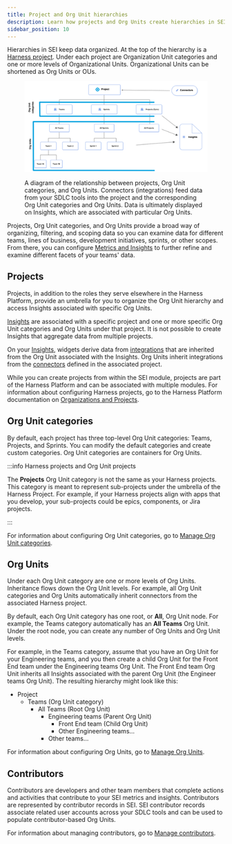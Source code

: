```yaml
---
title: Project and Org Unit hierarchies
description: Learn how projects and Org Units create hierarchies in SEI.
sidebar_position: 10
---
```


Hierarchies in SEI keep data organized. At the top of the hierarchy is a [Harness project](/docs/category/organizations-and-projects). Under each project are Organization Unit categories and one or more levels of Organizational Units. Organizational Units can be shortened as Org Units or OUs.

<figure>

![](./static/org-unit-hierarchies-diagram.png)

<figcaption>A diagram of the relationship between projects, Org Unit categories, and Org Units. Connectors (integrations) feed data from your SDLC tools into the project and the corresponding Org Unit categories and Org Units. Data is ultimately displayed on Insights, which are associated with particular Org Units.</figcaption>
</figure>

Projects, Org Unit categories, and Org Units provide a broad way of organizing, filtering, and scoping data so you can examine data for different teams, lines of business, development initiatives, sprints, or other scopes. From there, you can configure [Metrics and Insights](/docs/categories/metrics-and-insights) to further refine and examine different facets of your teams' data.

## Projects

Projects, in addition to the roles they serve elsewhere in the Harness Platform, provide an umbrella for you to organize the Org Unit hierarchy and access Insights associated with specific Org Units.

[Insights](../sei-metrics-and-insights/sei-insights.md) are associated with a specific project and one or more specific Org Unit categories and Org Units under that project. It is not possible to create Insights that aggregate data from multiple projects.

On your [Insights](../sei-metrics-and-insights/sei-insights.md), widgets derive data from [integrations](/docs/category/connectors-and-integrations) that are inherited from the Org Unit associated with the Insights. Org Units inherit integrations from the [connectors](/docs/category/connectors-and-integrations) defined in the associated project.

While you can create projects from within the SEI module, projects are part of the Harness Platform and can be associated with multiple modules. For information about configuring Harness projects, go to the Harness Platform documentation on [Organizations and Projects](/docs/category/organizations-and-projects).

## Org Unit categories

By default, each project has three top-level Org Unit categories: Teams, Projects, and Sprints. You can modify the default categories and create custom categories. Org Unit categories are containers for Org Units.

:::info Harness projects and Org Unit projects

The **Projects** Org Unit category is not the same as your Harness projects. This category is meant to represent sub-projects under the umbrella of the Harness Project. For example, if your Harness projects align with apps that you develop, your sub-projects could be epics, components, or Jira projects.

:::

For information about configuring Org Unit categories, go to [Manage Org Unit categories](./manage-org-unit-cat.md).

## Org Units

Under each Org Unit category are one or more levels of Org Units. Inheritance flows down the Org Unit levels. For example, all Org Unit categories and Org Units automatically inherit connectors from the associated Harness project.

By default, each Org Unit category has one root, or **All**, Org Unit node. For example, the Teams category automatically has an **All Teams** Org Unit. Under the root node, you can create any number of Org Units and Org Unit levels.

For example, in the Teams category, assume that you have an Org Unit for your Engineering teams, and you then create a child Org Unit for the Front End team under the Engineering teams Org Unit. The Front End team Org Unit inherits all Insights associated with the parent Org Unit (the Engineer teams Org Unit). The resulting hierarchy might look like this:

* Project
  * Teams (Org Unit category)
    * All Teams (Root Org Unit)
      * Engineering teams (Parent Org Unit)
        * Front End team (Child Org Unit)
        * Other Engineering teams...
      * Other teams...

For information about configuring Org Units, go to [Manage Org Units](./manage-org-units.md).

## Contributors

Contributors are developers and other team members that complete actions and activities that contribute to your SEI metrics and insights. Contributors are represented by contributor records in SEI. SEI contributor records associate related user accounts across your SDLC tools and can be used to populate contributor-based Org Units.

For information about managing contributors, go to [Manage contributors](./manage-contributors.md).
